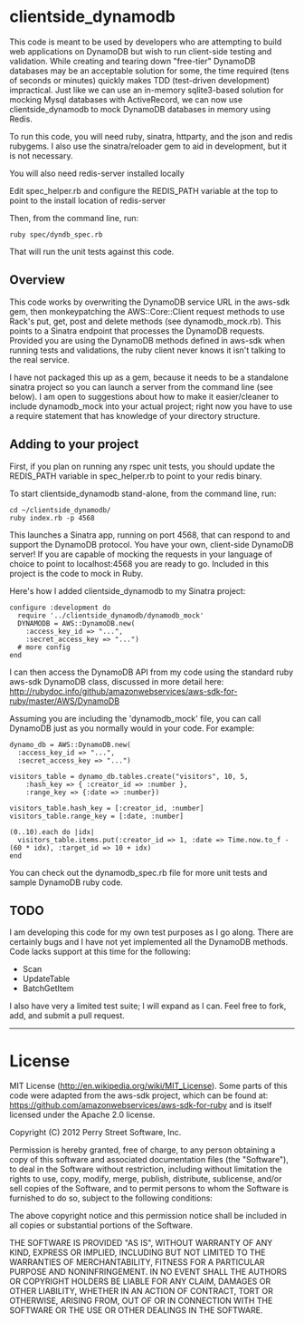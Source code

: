 clientside_dynamodb
===================

This code is meant to be used by developers who are attempting to build web applications on DynamoDB but wish to run client-side testing and validation. While creating and tearing down "free-tier" DynamoDB databases may be an acceptable solution for some, the time required (tens of seconds or minutes) quickly makes TDD (test-driven development) impractical. Just like we can use an in-memory sqlite3-based solution for mocking Mysql databases with ActiveRecord, we can now use clientside_dynamodb to mock DynamoDB databases in memory using Redis.

To run this code, you will need ruby, sinatra, httparty, and the json and redis rubygems. I also use the sinatra/reloader gem to aid in development, but it is not necessary.

You will also need redis-server installed locally

Edit spec_helper.rb and configure the REDIS_PATH variable at the top to point to the install location of redis-server

Then, from the command line, run:

    ruby spec/dyndb_spec.rb

That will run the unit tests against this code.

Overview
--------

This code works by overwriting the DynamoDB service URL in the aws-sdk gem, then monkeypatching the AWS::Core::Client request methods to use Rack's put, get, post and delete methods (see dynamodb_mock.rb). This points to a Sinatra endpoint that processes the DynamoDB requests. Provided you are using the DynamoDB methods defined in aws-sdk when running tests and validations, the ruby client never knows it isn't talking to the real service.

I have not packaged this up as a gem, because it needs to be a standalone sinatra project so you can launch a server from the command line (see below). I am open to suggestions about how to make it easier/cleaner to include dynamodb_mock into your actual project; right now you have to use a require statement that has knowledge of your directory structure.

Adding to your project
---------------------------

First, if you plan on running any rspec unit tests, you should update the REDIS_PATH variable in spec_helper.rb to point to your redis binary.

To start clientside_dynamodb stand-alone, from the command line, run:

    cd ~/clientside_dynamodb/
    ruby index.rb -p 4568

This launches a Sinatra app, running on port 4568, that can respond to and support the DynamoDB protocol. You have your own, client-side DynamoDB server! If you are capable of mocking the requests in your language of choice to point to localhost:4568 you are ready to go. Included in this project is the code to mock in Ruby.

Here's how I added clientside_dynamodb to my Sinatra project:

    configure :development do
      require '../clientside_dynamodb/dynamodb_mock'  
      DYNAMODB = AWS::DynamoDB.new(
        :access_key_id => "...",
        :secret_access_key => "...")
      # more config 
    end

I can then access the DynamoDB API from my code using the standard ruby aws-sdk DynamoDB class, discussed in more detail here: 
http://rubydoc.info/github/amazonwebservices/aws-sdk-for-ruby/master/AWS/DynamoDB

Assuming you are including the 'dynamodb_mock' file, you can call DynamoDB just as you normally would in your code. For example:

    dynamo_db = AWS::DynamoDB.new(
      :access_key_id => "...",
      :secret_access_key => "...")

    visitors_table = dynamo_db.tables.create("visitors", 10, 5,
        :hash_key => { :creator_id => :number }, 
        :range_key => {:date => :number})

    visitors_table.hash_key = [:creator_id, :number]
    visitors_table.range_key = [:date, :number]

    (0..10).each do |idx|      
      visitors_table.items.put(:creator_id => 1, :date => Time.now.to_f - (60 * idx), :target_id => 10 + idx)
    end

You can check out the dynamodb_spec.rb file for more unit tests and sample DynamoDB ruby code. 

TODO
--------------------

I am developing this code for my own test purposes as I go along. There are certainly bugs and I have not yet implemented all the DynamoDB methods. Code lacks support at this time for the following:

* Scan
* UpdateTable
* BatchGetItem

I also have very a limited test suite; I will expand as I can. Feel free to fork, add, and submit a pull request.

* * *

License
=======
MIT License (http://en.wikipedia.org/wiki/MIT_License). Some parts of this code were adapted from the aws-sdk project, which can be found at: https://github.com/amazonwebservices/aws-sdk-for-ruby and is itself licensed under the Apache 2.0 license.

Copyright (C) 2012 Perry Street Software, Inc.

Permission is hereby granted, free of charge, to any person obtaining a copy of this software and associated documentation files (the "Software"), to deal in the Software without restriction, including without limitation the rights to use, copy, modify, merge, publish, distribute, sublicense, and/or sell copies of the Software, and to permit persons to whom the Software is furnished to do so, subject to the following conditions:

The above copyright notice and this permission notice shall be included in all copies or substantial portions of the Software.

THE SOFTWARE IS PROVIDED "AS IS", WITHOUT WARRANTY OF ANY KIND, EXPRESS OR IMPLIED, INCLUDING BUT NOT LIMITED TO THE WARRANTIES OF MERCHANTABILITY, FITNESS FOR A PARTICULAR PURPOSE AND NONINFRINGEMENT. IN NO EVENT SHALL THE AUTHORS OR COPYRIGHT HOLDERS BE LIABLE FOR ANY CLAIM, DAMAGES OR OTHER LIABILITY, WHETHER IN AN ACTION OF CONTRACT, TORT OR OTHERWISE, ARISING FROM, OUT OF OR IN CONNECTION WITH THE SOFTWARE OR THE USE OR OTHER DEALINGS IN THE SOFTWARE.